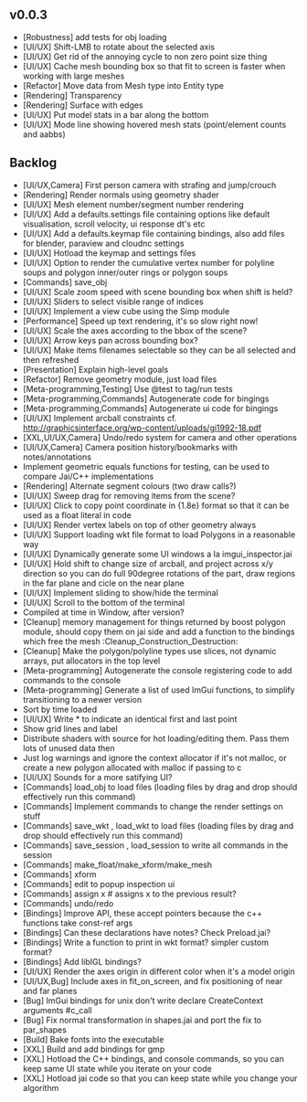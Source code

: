 ## v0.0.3

- [Robustness] add tests for obj loading
- [UI/UX] Shift-LMB to rotate about the selected axis
- [UI/UX] Get rid of the annoying cycle to non zero point size thing
- [UI/UX] Cache mesh bounding box so that fit to screen is faster when working with large meshes
- [Refactor] Move data from Mesh type into Entity type
- [Rendering] Transparency
- [Rendering] Surface with edges
- [UI/UX] Put model stats in a bar along the bottom
- [UI/UX] Mode line showing hovered mesh stats (point/element counts and aabbs)

## Backlog

- [UI/UX,Camera] First person camera with strafing and jump/crouch
- [Rendering] Render normals using geometry shader
- [UI/UX] Mesh element number/segment number rendering
- [UI/UX] Add a defaults.settings file containing options like default visualisation, scroll velocity, ui response dt's etc
- [UI/UX] Add a defaults.keymap file containing bindings, also add files for blender, paraview and cloudnc settings
- [UI/UX] Hotload the keymap and settings files
- [UI/UX] Option to render the cumulative vertex number for polyline soups and polygon inner/outer rings or polygon soups
- [Commands] save_obj <filename> <optional-element-index-list>
- [UI/UX] Scale zoom speed with scene bounding box when shift is held?
- [UI/UX] Sliders to select visible range of indices
- [UI/UX] Implement a view cube using the Simp module
- [Performance] Speed up text rendering, it's so slow right now!
- [UI/UX] Scale the axes according to the bbox of the scene?
- [UI/UX] Arrow keys pan across bounding box?
- [UI/UX] Make items filenames selectable so they can be all selected and then refreshed
- [Presentation] Explain high-level goals
- [Refactor] Remove geometry module, just load files
- [Meta-programming,Testing] Use @test to tag/run tests
- [Meta-programming,Commands] Autogenerate code for bingings
- [Meta-programming,Commands] Autogenerate ui code for bingings
- [UI/UX] Implement arcball constraints cf. http://graphicsinterface.org/wp-content/uploads/gi1992-18.pdf
- [XXL,UI/UX,Camera] Undo/redo system for camera and other operations
- [UI/UX,Camera] Camera position history/bookmarks with notes/annotations
- Implement geometric equals functions for testing, can be used to compare Jai/C++ implementations
- [Rendering] Alternate segment colours (two draw calls?)
- [UI/UX] Sweep drag for removing items from the scene?
- [UI/UX] Click to copy point coordinate in {1.8e} format so that it can be used as a float literal in code
- [UI/UX] Render vertex labels on top of other geometry always
- [UI/UX] Support loading wkt file format to load Polygons in a reasonable way
- [UI/UX] Dynamically generate some UI windows a la imgui_inspector.jai
- [UI/UX] Hold shift to change size of arcball, and project across x/y direction so you can do full 90degree rotations of the part, draw regions in the far plane and cicle on the near plane
- [UI/UX] Implement sliding to show/hide the terminal
- [UI/UX] Scroll to the bottom of the terminal
- Compiled at time in Window, after version?
- [Cleanup] memory management for things returned by boost polygon module, should copy them on jai side and add a function to the bindings which free the mesh :Cleanup_Construction_Destruction:
- [Cleanup] Make the polygon/polyline types use slices, not dynamic arrays, put allocators in the top level
- [Meta-programming] Autogenerate the console registering code to add commands to the console
- [Meta-programming] Generate a list of used ImGui functions, to simplify transitioning to a newer version
- Sort by time loaded
- [UI/UX] Write * to indicate an identical first and last point
- Show grid lines and label
- Distribute shaders with source for hot loading/editing them. Pass them lots of unused data then
- Just log warnings and ignore the context allocator if it's not malloc, or create a new polygon allocated with malloc if passing to c
- [UI/UX] Sounds for a more satifying UI?
- [Commands] load_obj <filename> to load files (loading files by drag and drop should effectively run this command)
- [Commands] Implement commands to change the render settings on stuff
- [Commands] save_wkt <filename>, load_wkt <filename> to load files (loading files by drag and drop should effectively run this command)
- [Commands] save_session <filename>, load_session <session> to write all commands in the session
- [Commands] make_float/make_xform/make_mesh
- [Commands] xform <id> <transform>
- [Commands] edit <id> to popup inspection ui
- [Commands] assign x # assigns x to the previous result?
- [Commands] undo/redo
- [Bindings] Improve API, these accept pointers because the c++ functions take const-ref args
- [Bindings] Can these declarations have notes? Check Preload.jai?
- [Bindings] Write a function to print in wkt format? simpler custom format?
- [Bindings] Add libIGL bindings?
- [UI/UX] Render the axes origin in different color when it's a model origin
- [UI/UX,Bug] Include axes in fit_on_screen, and fix positioning of near and far planes
- [Bug] ImGui bindings for unix don't write declare CreateContext arguments #c_call
- [Bug] Fix normal transformation in shapes.jai and port the fix to par_shapes
- [Build] Bake fonts into the executable
- [XXL] Build and add bindings for gmp
- [XXL] Hotload the C++ bindings, and console commands, so you can keep same UI state while you iterate on your code
- [XXL] Hotload jai code so that you can keep state while you change your algorithm

